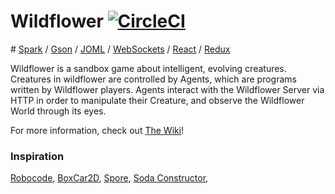# Wildflower [![CircleCI](https://circleci.com/gh/jason-h-hu/Wildflower/tree/master.svg?style=shield)](https://circleci.com/gh/jason-h-hu/Wildflower/tree/master) 

\# [Spark](http://sparkjava.com/) / [Gson](https://github.com/google/gson) / [JOML](http://joml-ci.github.io/JOML/) / [WebSockets](https://developer.mozilla.org/en-US/docs/Web/API/WebSockets_API) / [React](https://facebook.github.io/react/) / [Redux](http://redux.js.org/)

Wildflower is a sandbox game about intelligent, evolving creatures. Creatures in wildflower are controlled by Agents, which are programs written by Wildflower players. Agents interact with the Wildflower Server via HTTP in order to manipulate their Creature, and observe the Wildflower World through its eyes.

For more information, check out [The Wiki](https://github.com/jason-h-hu/Wildflower/wiki)!

### Inspiration
[Robocode](http://robocode.sourceforge.net/), [BoxCar2D](http://boxcar2d.com/), [Spore](http://www.spore.com/), [Soda Constructor](https://en.wikipedia.org/wiki/Soda_Constructor), 


